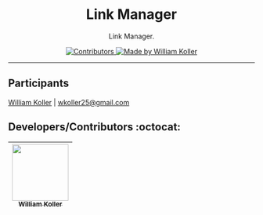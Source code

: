 <h1 align="center">
Link Manager
</h1>

<p align="center">Link Manager.</p>

<p align="center">
  <a href="https://github.com/williamkoller/link-manager/">
    <img src="https://img.shields.io/github/contributors/rocketseat/youtube-clone-discord?color=%237159c1&logoColor=%237159c1&style=flat" alt="Contributors">
  </a>

<a href="https://www.linkedin.com/in/williamkoller/">
<img alt="Made by William Koller" src="https://img.shields.io/badge/made%20by-William Koller-%237159c1">
</a>

</p>

<hr>

## Participants

[William Koller](https://www.linkedin.com/in/williamkoller/) |
wkoller25@gmail.com

## Developers/Contributors :octocat:

| [<img src="https://avatars2.githubusercontent.com/u/37092943?s=400&u=aeb659355263c064e78242debb0bd6de5266bbdf&v=4" width=115><br><sub>William Koller</sub>](https://github.com/williamkoller) |
| :-------------------------------------------------------------------------------------------------------------------------------------------------------------------------------------------: |

